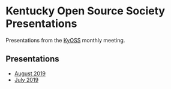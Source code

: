 # Kentucky Open Source Society Presentations

Presentations from the [KyOSS](http://kyoss.org/) monthly meeting.

## Presentations

* [August 2019](Aug%202019)
* [July 2019](Jul%202019)
